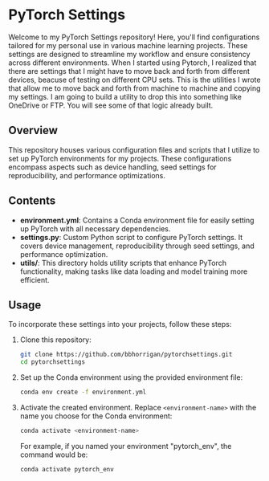 
# PyTorch Settings

Welcome to my PyTorch Settings repository! Here, you'll find configurations tailored for my personal use in various machine learning projects. These settings are designed to streamline my workflow and ensure consistency across different environments.  When I started using Pytorch, I realized that there are settings that I might have to move back and forth from different devices, beacuse of testing on different CPU sets. This is the utilities I wrote that allow me to move back and forth from machine to machine and copying my settings. I am going to build a utility to drop this into something like OneDrive or FTP. You will see some of that logic already built.

## Overview

This repository houses various configuration files and scripts that I utilize to set up PyTorch environments for my projects. These configurations encompass aspects such as device handling, seed settings for reproducibility, and performance optimizations.

## Contents

- **environment.yml**: Contains a Conda environment file for easily setting up PyTorch with all necessary dependencies.
- **settings.py**: Custom Python script to configure PyTorch settings. It covers device management, reproducibility through seed settings, and performance optimization.
- **utils/**: This directory holds utility scripts that enhance PyTorch functionality, making tasks like data loading and model training more efficient.

## Usage

To incorporate these settings into your projects, follow these steps:

1. Clone this repository:

    ```bash
    git clone https://github.com/bbhorrigan/pytorchsettings.git
    cd pytorchsettings
    ```

2. Set up the Conda environment using the provided environment file:

    ```bash
    conda env create -f environment.yml
    ```

3. Activate the created environment. Replace `<environment-name>` with the name you choose for the Conda environment:

    ```bash
    conda activate <environment-name>
    ```

   For example, if you named your environment "pytorch_env", the command would be:

    ```bash
    conda activate pytorch_env
    ```


